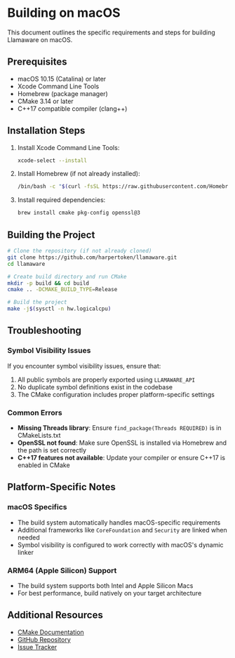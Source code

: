 # Building on macOS

This document outlines the specific requirements and steps for building Llamaware on macOS.

## Prerequisites

- macOS 10.15 (Catalina) or later
- Xcode Command Line Tools
- Homebrew (package manager)
- CMake 3.14 or later
- C++17 compatible compiler (clang++)

## Installation Steps

1. Install Xcode Command Line Tools:
   ```bash
   xcode-select --install
   ```

2. Install Homebrew (if not already installed):
   ```bash
   /bin/bash -c "$(curl -fsSL https://raw.githubusercontent.com/Homebrew/install/HEAD/install.sh)"
   ```

3. Install required dependencies:
   ```bash
   brew install cmake pkg-config openssl@3
   ```

## Building the Project

```bash
# Clone the repository (if not already cloned)
git clone https://github.com/harpertoken/llamaware.git
cd llamaware

# Create build directory and run CMake
mkdir -p build && cd build
cmake .. -DCMAKE_BUILD_TYPE=Release

# Build the project
make -j$(sysctl -n hw.logicalcpu)
```

## Troubleshooting

### Symbol Visibility Issues
If you encounter symbol visibility issues, ensure that:
1. All public symbols are properly exported using `LLAMAWARE_API`
2. No duplicate symbol definitions exist in the codebase
3. The CMake configuration includes proper platform-specific settings

### Common Errors
- **Missing Threads library**: Ensure `find_package(Threads REQUIRED)` is in CMakeLists.txt
- **OpenSSL not found**: Make sure OpenSSL is installed via Homebrew and the path is set correctly
- **C++17 features not available**: Update your compiler or ensure C++17 is enabled in CMake

## Platform-Specific Notes

### macOS Specifics
- The build system automatically handles macOS-specific requirements
- Additional frameworks like `CoreFoundation` and `Security` are linked when needed
- Symbol visibility is configured to work correctly with macOS's dynamic linker

### ARM64 (Apple Silicon) Support
- The build system supports both Intel and Apple Silicon Macs
- For best performance, build natively on your target architecture

## Additional Resources

- [CMake Documentation](https://cmake.org/documentation/)
- [GitHub Repository](https://github.com/harpertoken/llamaware)
- [Issue Tracker](https://github.com/harpertoken/llamaware/issues)
